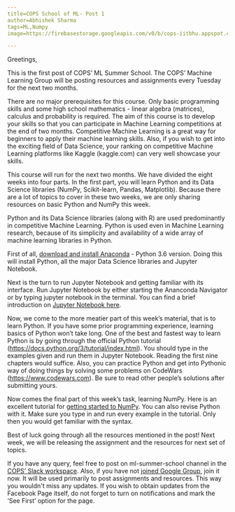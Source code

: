 ```yaml
---
title=COPS School of ML- Post 1
author=Abhishek Sharma
tags=ML,Numpy
image=https://firebasestorage.googleapis.com/v0/b/cops-iitbhu.appspot.com/o/logo.jpg?alt=media&token=d6f4c531-bec6-483e-83b3-166861c19d35

---
```

Greetings,

This is the first post of COPS’ ML Summer School. The COPS’ Machine Learning Group will be posting resources and assignments every Tuesday for the next two months.

There are no major prerequisites for this course. Only basic programming skills and some high school mathematics - linear algebra (matrices), calculus and probability is required. The aim of this course is to develop your skills so that you can participate in Machine Learning competitions at the end of two months. Competitive Machine Learning is a great way for beginners to apply their machine learning skills. Also, if you wish to get into the exciting field of Data Science, your ranking on competitive Machine Learning platforms like Kaggle (kaggle.com) can very well showcase your skills.

This course will run for the next two months. We have divided the eight weeks into four parts. In the first part, you will learn Python and its Data Science libraries (NumPy, Scikit-learn, Pandas, Matplotlib). Because there are a lot of topics to cover in these two weeks, we are only sharing resources on basic Python and NumPy this week.

Python and its Data Science libraries (along with R) are used predominantly in competitive Machine Learning. Python is used even in Machine Learning research, because of its simplicity and availability of a wide array of machine learning libraries in Python.

First of all, [download and install Anaconda](https://www.anaconda.com/download) - Python 3.6 version. Doing this will install Python, all the major Data Science libraries and Jupyter Notebook.

Next is the turn to run Jupyter Notebook and getting familiar with its interface. Run Jupyter Notebook by either starting the Ananconda Navigator or by typing jupyter notebook in the terminal. You can find a brief introduction on [Jupyter Notebook here](http://cs231n.github.io/ipython-tutorial/).

Now, we come to the more meatier part of this week’s material, that is to learn Python. If you have some prior programming experience, learning basics of Python won’t take long. One of the best and fastest way to learn Python is by going through the official Python tutorial (https://docs.python.org/3/tutorial/index.html). You should type in the examples given and run them in Jupyter Notebook. Reading the first nine chapters would suffice. Also, you can practice Python and get into Pythonic way of doing things by solving some problems on CodeWars (https://www.codewars.com). Be sure to read other people’s solutions after submitting yours.

Now comes the final part of this week’s task, learning NumPy. Here is an excellent tutorial for [getting started to NumPy](http://cs231n.github.io/python-numpy-tutorial/). You can also revise Python with it. Make sure you type in and run every example in the tutorial. Only then you would get familiar with the syntax.

Best of luck going through all the resources mentioned in the post! Next week, we will be releasing the assignment and the resources for next set of topics.

If you have any query, feel free to post on ml-summer-school channel in the [COPS’ Slack workspace](https://cops-iitbhu.slack.com). Also, if you have not [joined Google Group](https://groups.google.com/forum/#!forum/cops-summer-bootcamp), join it now. It will be used primarily to post assignments and resources. This way you wouldn't miss any updates. If you wish to obtain updates from the Facebook Page itself, do not forget to turn on notifications and mark the ‘See First’ option for the page.
